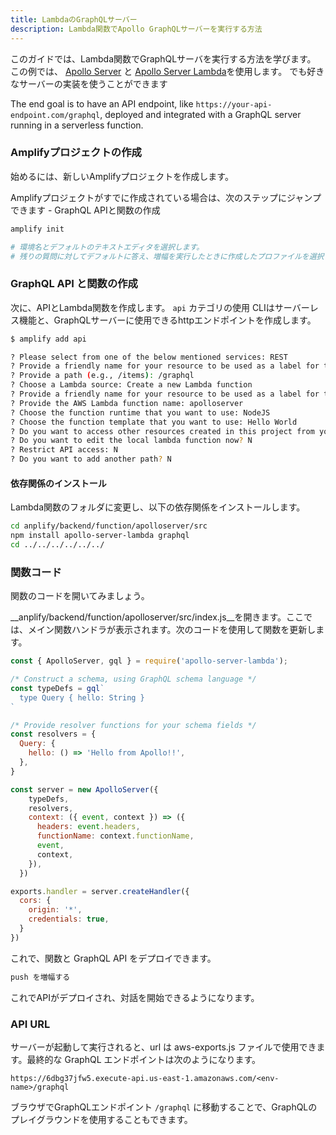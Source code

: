 ```yaml
---
title: LambdaのGraphQLサーバー
description: Lambda関数でApollo GraphQLサーバーを実行する方法
---
```


このガイドでは、Lambda関数でGraphQLサーバを実行する方法を学びます。 この例では、 [Apollo Server](https://www.apollographql.com/docs/) と [Apollo Server Lambda](https://github.com/apollographql/apollo-server/tree/master/packages/apollo-server-lambda)を使用します。 でも好きなサーバーの実装を使うことができます

The end goal is to have an API endpoint, like `https://your-api-endpoint.com/graphql`, deployed and integrated with a GraphQL server running in a serverless function.

### Amplifyプロジェクトの作成

始めるには、新しいAmplifyプロジェクトを作成します。

<amplify-callout>

Amplifyプロジェクトがすでに作成されている場合は、次のステップにジャンプできます - GraphQL APIと関数の作成

</amplify-callout>

```sh
amplify init

# 環境名とデフォルトのテキストエディタを選択します。
# 残りの質問に対してデフォルトに答え、増幅を実行したときに作成したプロファイルを選択できます。
```

### GraphQL API と関数の作成

次に、APIとLambda関数を作成します。 `api` カテゴリの使用 CLIはサーバーレス機能と、GraphQLサーバーに使用できるhttpエンドポイントを作成します。

```sh
$ amplify add api

? Please select from one of the below mentioned services: REST
? Provide a friendly name for your resource to be used as a label for this category in the project: apolloapi
? Provide a path (e.g., /items): /graphql
? Choose a Lambda source: Create a new Lambda function
? Provide a friendly name for your resource to be used as a label for this category in the project: apolloserver
? Provide the AWS Lambda function name: apolloserver
? Choose the function runtime that you want to use: NodeJS
? Choose the function template that you want to use: Hello World
? Do you want to access other resources created in this project from your Lambda function? N
? Do you want to edit the local lambda function now? N
? Restrict API access: N
? Do you want to add another path? N
```

#### 依存関係のインストール

Lambda関数のフォルダに変更し、以下の依存関係をインストールします。

```sh
cd anplify/backend/function/apolloserver/src
npm install apollo-server-lambda graphql
cd ../../../../../../
```

### 関数コード

関数のコードを開いてみましょう。

__anplify/backend/function/apolloserver/src/index.js__を開きます。ここでは、メイン関数ハンドラが表示されます。次のコードを使用して関数を更新します。

```javascript
const { ApolloServer, gql } = require('apollo-server-lambda');

/* Construct a schema, using GraphQL schema language */
const typeDefs = gql`
  type Query { hello: String }
`

/* Provide resolver functions for your schema fields */
const resolvers = {
  Query: {
    hello: () => 'Hello from Apollo!!',
  },
}

const server = new ApolloServer({
    typeDefs,
    resolvers,
    context: ({ event, context }) => ({
      headers: event.headers,
      functionName: context.functionName,
      event,
      context,
    }),
  })

exports.handler = server.createHandler({
  cors: {
    origin: '*',
    credentials: true,
  }
})
```

これで、関数と GraphQL API をデプロイできます。

```sh
push を増幅する
```

これでAPIがデプロイされ、対話を開始できるようになります。

### API URL

サーバーが起動して実行されると、url は aws-exports.js ファイルで使用できます。最終的な GraphQL エンドポイントは次のようになります。

```
https://6dbg37jfw5.execute-api.us-east-1.amazonaws.com/<env-name>/graphql
```

ブラウザでGraphQLエンドポイント `/graphql` に移動することで、GraphQLのプレイグラウンドを使用することもできます。